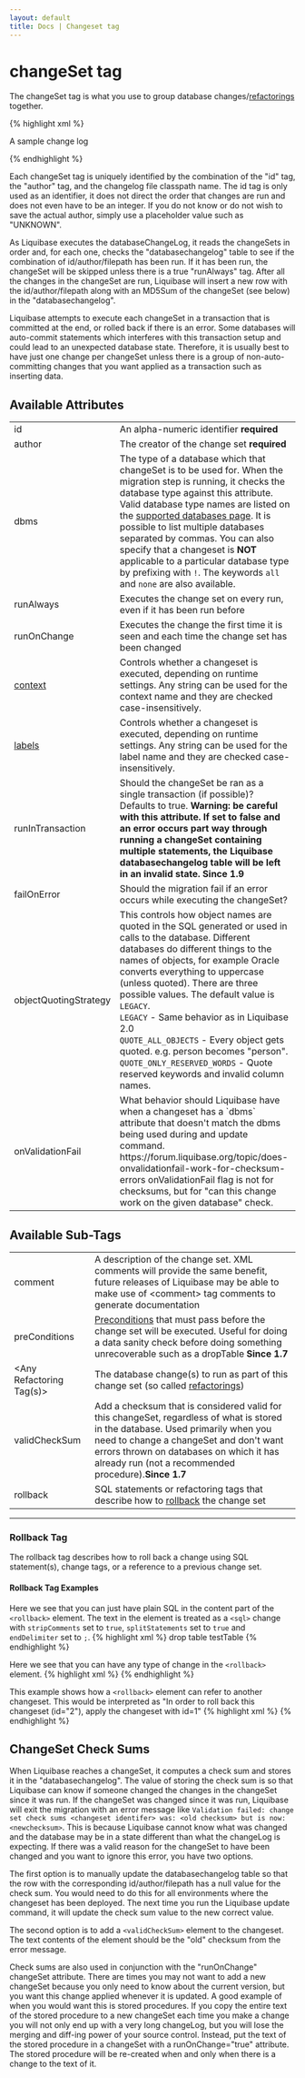 ```yaml
---
layout: default
title: Docs | Changeset tag 
---
```


# changeSet tag 

The changeSet tag is what you use to group database changes/<a href="changes/index.html">refactorings</a> together.

{% highlight xml %}
<?xml version="1.0" encoding="UTF-8"?>

<databaseChangeLog
  xmlns="http://www.liquibase.org/xml/ns/dbchangelog"
  xmlns:xsi="http://www.w3.org/2001/XMLSchema-instance"
  xmlns:pro="http://www.liquibase.org/xml/ns/pro"
  xsi:schemaLocation="http://www.liquibase.org/xml/ns/dbchangelog http://www.liquibase.org/xml/ns/dbchangelog/dbchangelog-3.8.xsd
      http://www.liquibase.org/xml/ns/pro http://www.liquibase.org/xml/ns/pro/liquibase-pro-3.8.xsd">
    <changeSet id="1" author="bob">
        <comment>A sample change log</comment>
        <createTable/>
    </changeSet>
    <changeSet id="2" author="bob" runAlways="true">
        <alterTable/>
    </changeSet>
    <changeSet id="3" author="alice" failOnError="false" dbms="oracle">
        <alterTable/>
    </changeSet>
    <changeSet id="4" author="alice" failOnError="false" dbms="!oracle">
        <alterTable/>
    </changeSet>

</databaseChangeLog>
{% endhighlight %}

Each changeSet tag is uniquely identified by the combination of the "id" tag, the "author" tag, and the changelog file classpath name. The id tag is only used as an identifier, it does not direct the order that changes are run and does not even have to be an integer. If you do not know or do not wish to save the actual author, simply use a placeholder value such as "UNKNOWN".

As Liquibase executes the databaseChangeLog, it reads the changeSets in order and, for each one, checks the "databasechangelog" table to see if the combination of id/author/filepath has been run. If it has been run, the changeSet will be skipped unless there is a true "runAlways" tag. After all the changes in the changeSet are run, Liquibase will insert a new row with the id/author/filepath along with an MD5Sum of the changeSet (see below) in the "databasechangelog".

Liquibase attempts to execute each changeSet in a transaction that is committed at the end, or rolled back if there is an error. Some databases will auto-commit statements which interferes with this transaction setup and could lead to an unexpected database state. Therefore, it is usually best to have just one change per changeSet unless there is a group of non-auto-committing changes that you want applied as a transaction such as inserting data.




## Available Attributes ##

<table>
<tr><td>id</td><td>An alpha-numeric identifier <b>required</b> </td></tr>
<tr><td>author</td><td>The creator of the change set <b>required</b>  </td></tr>
<tr><td>dbms</td><td>The type of a database which that changeSet is to be used for. When the migration step is running, it checks the database type against this 
  attribute. Valid database type names are listed on the <a href="../databases.html">supported databases page</a>. It is possible to list multiple databases separated by commas. 
  You can also specify that a changeset is <b>NOT</b> applicable to a particular database type by prefixing with <code>!</code>. The keywords <code>all</code> and <code>none</code> are 
  also available.</td></tr>
<tr><td>runAlways</td><td>Executes the change set on every run, even if it has been run before </td></tr>
<tr><td>runOnChange</td><td>Executes the change the first time it is seen and each time the change set has been changed </td></tr>
<tr><td><a href="/documentation/contexts.html">context</a></td><td>Controls whether a changeset is executed, depending on runtime settings. Any string can be used for the context name and they are checked case-insensitively. </td></tr>
<tr><td><a href="/documentation/labels.html">labels</a></td><td>Controls whether a changeset is executed, depending on runtime settings. Any string can be used for the label name and they are checked case-insensitively.</td></tr>
<tr><td>runInTransaction</td><td>Should the changeSet be ran as a single transaction (if possible)?  Defaults to true.  <b>Warning: be careful with this attribute.  If set to false and an error occurs part way through running a changeSet containing multiple statements, the Liquibase databasechangelog table will be left in an invalid state.  </b><b>Since 1.9</b> </td></tr>
<tr><td>failOnError</td><td>Should the migration fail if an error occurs while executing the changeSet? </td></tr>
<tr><td>objectQuotingStrategy</td><td>This controls how object names are quoted in the SQL generated or used in calls to the database. Different databases do different things to
the names of objects, for example Oracle converts everything to uppercase (unless quoted). There are three possible values. The default value is <code>LEGACY</code>.<br/>
<code>LEGACY</code> - Same behavior as in Liquibase 2.0<br/>
<code>QUOTE_ALL_OBJECTS</code> - Every object gets quoted. e.g. person becomes "person".<br/>
<code>QUOTE_ONLY_RESERVED_WORDS</code> - Quote reserved keywords and invalid column names.</td></tr>
<tr><td>onValidationFail</td><td>What behavior should Liquibase have when a changeset has a `dbms` attribute that doesn't match the dbms being used during
and update command. https://forum.liquibase.org/topic/does-onvalidationfail-work-for-checksum-errors
onValidationFail flag is not for checksums, but for "can this change work on the given database" check.</td></tr>

</table>


## Available Sub-Tags ##

<table>
<tr><td>comment</td><td>A description of the change set.  XML comments will provide the same benefit, future releases of Liquibase may be able to make use of &lt;comment&gt; tag comments to generate documentation </td></tr>
<tr><td>preConditions</td><td><a href="preconditions.html">Preconditions</a> that must pass before the change set will be executed.  Useful for doing a data sanity check before doing something unrecoverable such as a dropTable <b>Since 1.7</b> </td></tr>
<tr><td>&lt;Any Refactoring Tag(s)&gt;</td><td>The database change(s) to run as part of this change set (so called <a href="changes/index.html">refactorings</a>) </td></tr>
<tr><td>validCheckSum</td><td>Add a checksum that is considered valid for this changeSet, regardless of what is stored in the database. Used 
primarily when you need to change a changeSet and don't want errors thrown on databases on which it has already run (not a recommended procedure).<b>Since 1.7</b> </td></tr>
<tr><td>rollback</td><td>SQL statements or refactoring tags that describe how to <a href="rollback.html">rollback</a> the change set </td></tr>
</table>

<hr/>

### Rollback Tag ###

The rollback tag describes how to roll back a change using SQL statement(s), change tags, or a reference to a previous change set.

#### Rollback Tag Examples ####

Here we see that you can just have plain SQL in the content part of the `<rollback>` element. The text in the element is treated as a `<sql>` change with `stripComments` set to `true`, 
`splitStatements` set to `true` and `endDelimiter` set to `;`.
{% highlight xml %}
<changeSet id="1" author="bob">
    <createTable tableName="testTable">
    <rollback>
        drop table testTable
    </rollback>
</changeSet>
{% endhighlight %}

Here we see that you can have any type of change in the `<rollback>` element.
{% highlight xml %}
<changeSet id="1" author="bob">
    <createTable tableName="testTable">
    <rollback>
        <dropTable tableName="testTable"/>
    </rollback>
</changeSet>
{% endhighlight %}

This example shows how a `<rollback>` element can refer to another changeset. This would be interpreted as "In order to roll back this changeset (id="2"), apply the changeset with id=1"
{% highlight xml %}
<changeSet id="2" author="bob">
    <dropTable tableName="testTable"/>
    <rollback changeSetId="1" changeSetAuthor="bob"/>
</changeSet>
{% endhighlight %}


## ChangeSet Check Sums ##

When Liquibase reaches a changeSet, it computes a check sum and stores it in the "databasechangelog". The value of storing the check sum is so that Liquibase can know if 
someone changed the changes in the changeSet since it was run. If the changeSet was changed since it was run, Liquibase will exit the migration with an error message like
`Validation failed: change set check sums <changeset identifer> was: <old checksum> but is now: <newchecksum>`. This is because Liquibase cannot know what was changed and the 
database may be in a state different than what the changeLog is expecting. If there was a valid reason for the changeSet to have 
been changed and you want to ignore this error, you have two options. 

The first option is to manually update the databasechangelog table so that the row with the corresponding id/author/filepath has a null value for the check sum. You would 
need to do this for all environments where the changeset has been deployed. The next time you run the Liquibase update command, it will update the check sum value to the new correct value. 

The second option is to add a `<validCheckSum>` element to the changeset. The text contents of the element should be the "old" checksum from the error message.


Check sums are also used in conjunction with the "runOnChange" changeSet attribute. There are times you may not want to add a new changeSet because you only need to know 
about the current version, but you want this change applied whenever it is updated. A good example of when you would want this is stored procedures. If you copy the entire 
text of the stored procedure to a new changeSet each time you make a change you will not only end up with a very long changeLog, but you will lose the merging and diff-ing 
power of your source control. Instead, put the text of the stored procedure in a changeSet with a runOnChange="true" attribute. The stored procedure will be re-created 
when and only when there is a change to the text of it.
